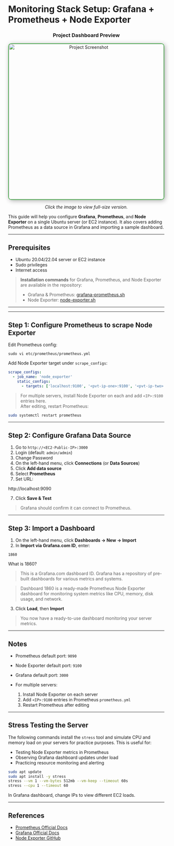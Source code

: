 # Monitoring Stack Setup: Grafana + Prometheus + Node Exporter

<div align="center">

  <h3>Project Dashboard Preview</h3>

  <a href="https://github.com/user-attachments/assets/8e803ed3-7385-4937-8d2e-38743e8c6fac">
    <img src="https://github.com/user-attachments/assets/8e803ed3-7385-4937-8d2e-38743e8c6fac" 
         alt="Project Screenshot" 
         width="500" 
         style="border: 2px solid #4CAF50; border-radius: 10px; box-shadow: 3px 3px 15px rgba(0,0,0,0.3);" />
  </a>

  <p><i>Click the image to view full-size version.</i></p>

</div>



This guide will help you configure **Grafana**, **Prometheus**, and **Node Exporter** on a single Ubuntu server (or EC2 instance). It also covers adding Prometheus as a data source in Grafana and importing a sample dashboard.

---

## Prerequisites

- Ubuntu 20.04/22.04 server or EC2 instance
- Sudo privileges
- Internet access

> **Installation commands** for Grafana, Prometheus, and Node Exporter are available in the repository:  
> - Grafana & Prometheus: [grafana-prometheus.sh](https://github.com/gou8m/Installations/blob/main/Grafana-Prometheus/grafana-prometheus.sh)  
> - Node Exporter: [node-exporter.sh](https://github.com/gou8m/Installations/blob/main/Grafana-Prometheus/node-exporter.sh)

---

---

## Step 1: Configure Prometheus to scrape Node Exporter

Edit Prometheus config:

```
sudo vi etc/prometheus/prometheus.yml
```


Add Node Exporter target under `scrape_configs`:

```yml
scrape_configs:
  - job_name: 'node_exporter'
    static_configs:
      - targets: ['localhost:9100', '<pvt-ip-one>:9100', '<pvt-ip-two>:9100']
```


> For multiple servers, install Node Exporter on each and add `<IP>:9100` entries here.  
> After editing, restart Prometheus:

```bash
sudo systemctl restart prometheus
```

---

## Step 2: Configure Grafana Data Source

1. Go to `http://<EC2-Public-IP>:3000`  
2. Login (default: `admin/admin`)
3. Change Password
4. On the left-hand menu, click **Connections** (or **Data Sources**)  
5. Click **Add data source**  
6. Select **Prometheus**  
7. Set URL:

http://localhost:9090

7. Click **Save & Test**  
> Grafana should confirm it can connect to Prometheus.

---

## Step 3: Import a Dashboard

1. On the left-hand menu, click **Dashboards → New → Import**  
2. In **Import via Grafana.com ID**, enter:

```1860```

What is 1860?

> This is a Grafana.com dashboard ID. Grafana has a repository of pre-built dashboards for various metrics and systems.

> Dashboard 1860 is a ready-made Prometheus Node Exporter dashboard for monitoring system metrics like CPU, memory, disk usage, and network.


3. Click **Load**, then **Import**  

> You now have a ready-to-use dashboard monitoring your server metrics.

---

## Notes

- Prometheus default port: `9090`  
- Node Exporter default port: `9100`  
- Grafana default port: `3000`  

- For multiple servers:
  1. Install Node Exporter on each server
  2. Add `<IP>:9100` entries in Prometheus `prometheus.yml`
  3. Restart Prometheus after editing

---
## Stress Testing the Server

The following commands install the `stress` tool and simulate CPU and memory load on your servers for practice purposes. This is useful for:

- Testing Node Exporter metrics in Prometheus
- Observing Grafana dashboard updates under load
- Practicing resource monitoring and alerting

```bash
sudo apt update
sudo apt install -y stress
stress --vm 1 --vm-bytes 512mb --vm-keep --timeout 60s
stress --cpu 1 --timeout 60
```

In Grafana dashboard, change IPs to view different EC2 loads.

---

## References

- [Prometheus Official Docs](https://prometheus.io/docs/introduction/overview/)  
- [Grafana Official Docs](https://grafana.com/docs/grafana/latest/)  
- [Node Exporter GitHub](https://github.com/prometheus/node_exporter)
